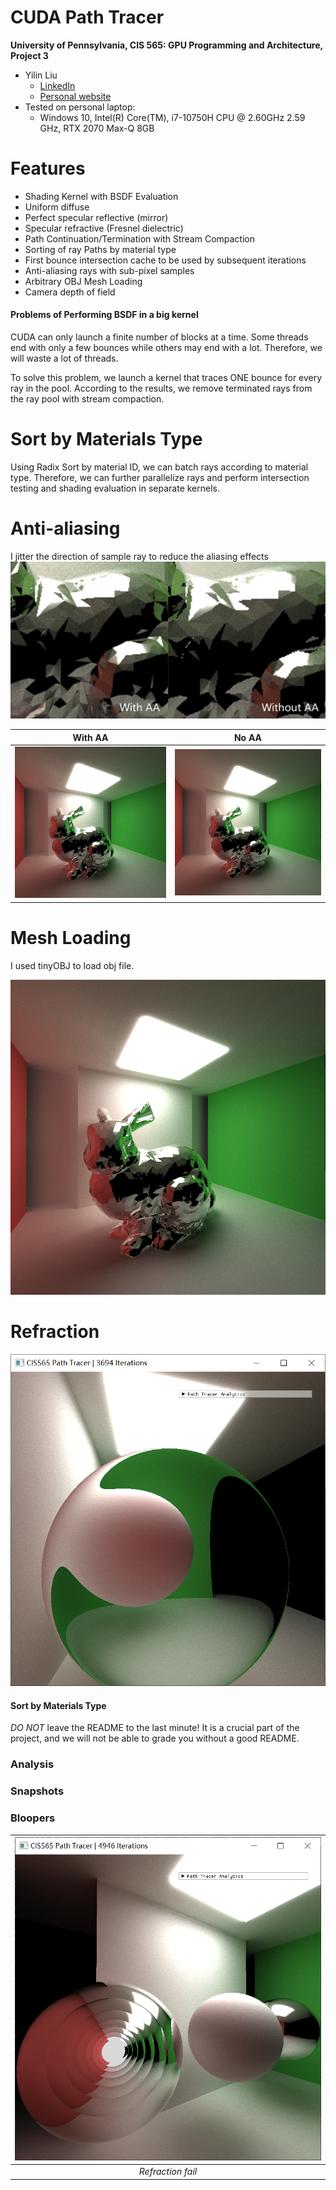 CUDA Path Tracer
================

**University of Pennsylvania, CIS 565: GPU Programming and Architecture, Project 3**


* Yilin Liu
  * [LinkedIn](https://www.linkedin.com/in/yilin-liu-9538ba1a5/)
  * [Personal website](https://www.yilin.games)
* Tested on personal laptop:
  - Windows 10, Intel(R) Core(TM), i7-10750H CPU @ 2.60GHz 2.59 GHz, RTX 2070 Max-Q 8GB

Features
=============
* Shading Kernel with BSDF Evaluation
* Uniform diffuse
* Perfect specular reflective (mirror)
* Specular refractive (Fresnel dielectric)
* Path Continuation/Termination with Stream Compaction
* Sorting of ray Paths by material type
* First bounce intersection cache to be used by subsequent iterations
* Anti-aliasing rays with sub-pixel samples
* Arbitrary OBJ Mesh Loading
* Camera depth of field

#### Problems of Performing BSDF in a big kernel 
CUDA can only launch a finite number of blocks at a time. Some threads end with only a few bounces while others may end with a lot. Therefore, we will waste a lot of threads. 

To solve this problem, we  launch a kernel that traces ONE bounce for every ray in the pool. According to the results, we remove terminated rays from the ray pool with stream compaction. 

Sort by Materials Type 
============
Using Radix Sort by material ID, we can batch rays according to material type. Therefore, we can further parallelize rays and perform intersection testing and shading evaluation in separate kernels. 


Anti-aliasing
===========
I jitter the direction of sample ray to reduce the aliasing effects
![](img/aa_comparision.png)

| With AA | No AA |
:-------:|:-------:
|![](img/AA.png)|![](img/NO_AA.png)|

Mesh Loading
===========
I used tinyOBJ to load obj file.

![](img/NO_AA.png)

Refraction
===========
![](img/refraction.png)


#### Sort by Materials Type 


*DO NOT* leave the README to the last minute! It is a crucial part of the
project, and we will not be able to grade you without a good README.

### Analysis


### Snapshots



### Bloopers

  |![image](img/bloopers/refraction_fail.png)|
  |:--:| 
  | *Refraction fail* |